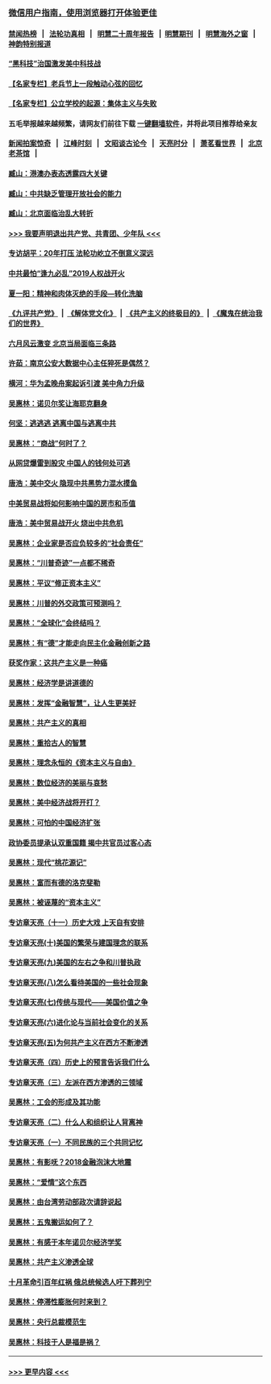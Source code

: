 ### [微信用户指南，使用浏览器打开体验更佳](https://github.com/gfw-breaker/banned-news1/blob/master/indexes/wechat-guide.md?t=0)
#### [禁闻热榜](热点新闻.md?t=0)  &nbsp;&nbsp;|&nbsp;&nbsp; [法轮功真相](https://github.com/gfw-breaker/truth/blob/master/README.md?t=0) &nbsp;&nbsp;|&nbsp;&nbsp; [明慧二十周年报告](https://github.com/gfw-breaker/mh-reports/blob/master/README.md?t=0) &nbsp;&nbsp;|&nbsp;&nbsp;[明慧期刊](https://github.com/gfw-breaker/mh-qikan) &nbsp;&nbsp;|&nbsp;&nbsp; [明慧海外之窗](https://github.com/gfw-breaker/mh-news/blob/master/README.md?t=0) &nbsp;&nbsp;|&nbsp;&nbsp; [神韵特别报道](https://github.com/gfw-breaker/mh-news/blob/master/shenyun.md?t=0)
#### [“黑科技”治国激发美中科技战](../pages/nsc423/n11638056.md?t=02061833) 
#### [【名家专栏】老兵节上一段触动心弦的回忆](../pages/nsc423/n11646016.md?t=02061833) 
#### [【名家专栏】公立学校的起源：集体主义与失败](../pages/nsc423/n11601833.md?t=02061833) 
#### 五毛举报越来越频繁，请网友们前往下载 [一键翻墙软件](https://github.com/gfw-breaker/ssr-accounts)，并将此项目推荐给亲友
#### [新闻拍案惊奇](https://github.com/gfw-breaker/banned-news1/blob/master/pages/link4.md) &nbsp;&nbsp;|&nbsp;&nbsp; [江峰时刻](https://github.com/gfw-breaker/banned-news1/blob/master/pages/link4.md) &nbsp;&nbsp;|&nbsp;&nbsp; [文昭谈古论今](https://github.com/gfw-breaker/banned-news1/blob/master/pages/link4.md) &nbsp;&nbsp;|&nbsp;&nbsp; [天亮时分](https://github.com/gfw-breaker/banned-news1/blob/master/pages/link4.md) &nbsp;&nbsp;|&nbsp;&nbsp; [萧茗看世界](https://github.com/gfw-breaker/banned-news1/blob/master/pages/link4.md) &nbsp;&nbsp;|&nbsp;&nbsp; [北京老茶馆](https://github.com/gfw-breaker/banned-news1/blob/master/pages/link4.md) &nbsp;&nbsp;|&nbsp;&nbsp; 
#### [臧山：港澳办表态透露四大关键](../pages/nsc423/n11421628.md?t=02061833) 
#### [臧山：中共缺乏管理开放社会的能力](../pages/nsc423/n11407457.md?t=02061833) 
#### [臧山：北京面临治乱大转折](../pages/nsc423/n11406895.md?t=02061833) 
#### [>>> 我要声明退出共产党、共青团、少年队 <<<](https://github.com/begood0513/goodnews/blob/master/quit/letter.md) 
#### [专访胡平：20年打压 法轮功屹立不倒意义深远](../pages/nsc423/n11398800.md?t=02061833) 
#### [中共最怕“逢九必乱”2019人权战开火](../pages/nsc423/n11385248.md?t=02061833) 
#### [夏一阳：精神和肉体灭绝的手段—转化洗脑](../pages/nsc423/n11368250.md?t=02061833) 
#### [《九评共产党》](https://github.com/begood0513/9ping.md/blob/master/README.md) &nbsp;|&nbsp; [《解体党文化》](../../../../jtdwh.md/blob/master/README.md)  &nbsp;|&nbsp; [《共产主义的终极目的》](../../../../gczydzjmd.md/blob/master/README.md) &nbsp;|&nbsp; [《魔鬼在统治我们的世界》](../../../../mgztzwmdsj.md/blob/master/README.md) 
#### [六月风云激变 北京当局面临三条路](../pages/nsc423/n11313668.md?t=02061833) 
#### [许茹：南京公安大数据中心主任猝死是偶然？](../pages/nsc423/n11064744.md?t=02061833) 
#### [横河：华为孟晚舟案起诉引渡 美中角力升级](../pages/nsc423/n11027230.md?t=02061833) 
#### [吴惠林：诺贝尔奖让海耶克翻身](../pages/nsc423/n10890049.md?t=02061833) 
#### [何坚：逃逃逃 逃离中国与逃离中共](../pages/nsc423/n10592891.md?t=02061833) 
#### [吴惠林：“商战”何时了？](../pages/nsc423/n10573558.md?t=02061833) 
#### [从网贷爆雷到股灾 中国人的钱何处可逃](../pages/nsc423/n10572800.md?t=02061833) 
#### [唐浩：美中交火 隐现中共黑势力混水摸鱼](../pages/nsc423/n10544040.md?t=02061833) 
#### [中美贸易战将如何影响中国的房市和币值](../pages/nsc423/n10543697.md?t=02061833) 
#### [唐浩：美中贸易战开火 烧出中共危机](../pages/nsc423/n10540126.md?t=02061833) 
#### [吴惠林：企业家是否应负较多的“社会责任”](../pages/nsc423/n10535022.md?t=02061833) 
#### [吴惠林：“川普奇迹”一点都不稀奇](../pages/nsc423/n10512808.md?t=02061833) 
#### [吴惠林：平议“修正资本主义”](../pages/nsc423/n10495724.md?t=02061833) 
#### [吴惠林：川普的外交政策可预测吗？](../pages/nsc423/n10462387.md?t=02061833) 
#### [吴惠林：“全球化”会终结吗？](../pages/nsc423/n10452838.md?t=02061833) 
#### [吴惠林：有“德”才能走向民主化金融创新之路](../pages/nsc423/n10432292.md?t=02061833) 
#### [获奖作家：这共产主义是一种癌](../pages/nsc423/n10431541.md?t=02061833) 
#### [吴惠林：经济学是讲道德的](../pages/nsc423/n10398014.md?t=02061833) 
#### [吴惠林：发挥“金融智慧”，让人生更美好](../pages/nsc423/n10375019.md?t=02061833) 
#### [吴惠林：共产主义的真相](../pages/nsc423/n10351394.md?t=02061833) 
#### [吴惠林：重拾古人的智慧](../pages/nsc423/n10337691.md?t=02061833) 
#### [吴惠林：理念永恒的《资本主义与自由》](../pages/nsc423/n10316274.md?t=02061833) 
#### [吴惠林：数位经济的美丽与哀愁](../pages/nsc423/n10292946.md?t=02061833) 
#### [吴惠林：美中经济战将开打？](../pages/nsc423/n10258825.md?t=02061833) 
#### [吴惠林：可怕的中国经济扩张](../pages/nsc423/n10219147.md?t=02061833) 
#### [政协委员提承认双重国籍 揭中共官员过客心态](../pages/nsc423/n10208809.md?t=02061833) 
#### [吴惠林：现代“桃花源记”](../pages/nsc423/n10185234.md?t=02061833) 
#### [吴惠林：富而有德的洛克斐勒](../pages/nsc423/n10142264.md?t=02061833) 
#### [吴惠林：被诬蔑的“资本主义”](../pages/nsc423/n10124816.md?t=02061833) 
#### [专访章天亮（十一）历史大戏 上天自有安排](../pages/nsc423/n10094905.md?t=02061833) 
#### [专访章天亮(十)美国的繁荣与建国理念的联系](../pages/nsc423/n10094899.md?t=02061833) 
#### [专访章天亮(九)美国的左右之争和川普执政](../pages/nsc423/n10094889.md?t=02061833) 
#### [专访章天亮(八)怎么看待美国的一些社会现象](../pages/nsc423/n10094857.md?t=02061833) 
#### [专访章天亮(七)传统与现代——美国价值之争](../pages/nsc423/n10093140.md?t=02061833) 
#### [专访章天亮(六)进化论与当前社会变化的关系](../pages/nsc423/n10092036.md?t=02061833) 
#### [专访章天亮(五)为何共产主义在西方不断渗透](../pages/nsc423/n10083620.md?t=02061833) 
#### [专访章天亮（四）历史上的预言告诉我们什么](../pages/nsc423/n10083606.md?t=02061833) 
#### [专访章天亮（三）左派在西方渗透的三领域](../pages/nsc423/n10081115.md?t=02061833) 
#### [吴惠林：工会的形成及其功能](../pages/nsc423/n10080633.md?t=02061833) 
#### [专访章天亮（二）什么人和组织让人背离神](../pages/nsc423/n10076637.md?t=02061833) 
#### [专访章天亮（一）不同民族的三个共同记忆](../pages/nsc423/n10074188.md?t=02061833) 
#### [吴惠林：有影呒？2018金融泡沫大地震](../pages/nsc423/n10040534.md?t=02061833) 
#### [吴惠林：“爱情”这个东西](../pages/nsc423/n10019423.md?t=02061833) 
#### [吴惠林：由台湾劳动部政次请辞说起](../pages/nsc423/n9979679.md?t=02061833) 
#### [吴惠林：五鬼搬运如何了？](../pages/nsc423/n9925338.md?t=02061833) 
#### [吴惠林：有感于本年诺贝尔经济学奖](../pages/nsc423/n9871883.md?t=02061833) 
#### [吴惠林：共产主义渗透全球](../pages/nsc423/n9812748.md?t=02061833) 
#### [十月革命引百年红祸 俄总统候选人吁下葬列宁](../pages/nsc423/n9810182.md?t=02061833) 
#### [吴惠林：停滞性膨胀何时来到？](../pages/nsc423/n9764136.md?t=02061833) 
#### [吴惠林：央行总裁模范生](../pages/nsc423/n9728134.md?t=02061833) 
#### [吴惠林：科技于人是福是祸？](../pages/nsc423/n9672982.md?t=02061833) 

----
#### [ >>> 更早内容 <<< ](../indexes/nsc423-earlier.md)
